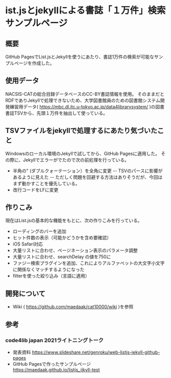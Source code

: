 # ist.jsとjekyllによる書誌「１万件」検索サンプルページ

## 概要
GitHub PagesでList.jsとJekyllを使うにあたり、書誌1万件の検索が可能なサンプルページを作成した。

## 使用データ
NACSIS-CATの総合目録データベースのCC-BY書誌情報を使用。
そのままだとRDFでありJekyllで処理できないため、大学図書館員のための図書館システム開発練習用データ( https://mbc.dl.itc.u-tokyo.ac.jp/data4librarysystem/ )の図書書誌TSVから、先頭１万件を抽出して使っている。

## TSVファイルをjekyllで処理するにあたり気づいたこと
Windowsのローカル環境のJekyllで試してから、GitHub Pagesに適用した。
その際に、Jekyllでエラーがでたので次の前処理を行っている。
- 半角の" (ダブルクォーテーション）を全角に変更
-- TSVのパースに影響があるように見えた
-- ただしく問題を回避する方法はありそうだが、今回はまず動かすことを優先している。
- 改行コードをLFに変更

## 作りこみ
現在はList.jsの基本的な機能をもとに、次の作りこみを行っている。
- ローディングのバーを追加
- ヒット件数の表示（可能かどうかを含め要確認）
- iOS Safari対応
- 大量リストに合わせ、ページネーション表示のパラメータ調整
- 大量リストに合わせ、searchDelay の値を750に
- ファジー検索プラグインを追加、これによりアルファベットの大文字小文字に関係なくマッチするようになった
- filterを使った絞り込み（言語に適用）

## 開発について
- Wiki ( https://github.com/maedaak/cat10000/wiki )を参照

## 参考
### code4lib japan 2021ライトニングトーク
- 発表資料 https://www.slideshare.net/genroku/web-listjs-jekyll-github-pages
- GitHub Pagesで作ったサンプルページ https://maedaak.github.io/listjs_jikyll-test
